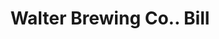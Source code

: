 ---
doi: 10.7916/D86H5VDP
date_other: '1900'
date_other_textual: 1900-1909
form: printed ephemera
genre:
- Invoices
name:
- Walter Brewing Co.
object_in_context_url: https://biggert.cul.columbia.edu/items/view/ave_biggert_00049
subject_hierarchical_geographic:
- Pueblo, Colorado, United States
subject_name:
- Walter Brewing Co.
title: Walter Brewing Co.. Bill
sort_title: Walter Brewing Co.. Bill
call_number: ave_biggert_00049
coordinates:
- 38.26694444444444,-104.62027777777777
pid: ave_biggert_00049
identifiers: ave_biggert_00049
thumbnail: false
permalink: "/items/ave_biggert_00049/"
layout: iiif-image-page
---